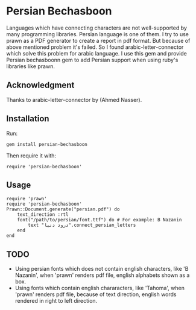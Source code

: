 Persian Bechasboon
==================

Languages which have connecting characters are not well-supported by many programming libraries.
Persian language is one of them. I try to use prawn as a PDF generator to create a report in pdf format.
But because of above mentioned problem it's failed. So I found arabic-letter-connector
which solve this problem for arabic language. I use this gem and provide Persian bechasboonn gem to add Persian
support when using ruby's libraries like prawn.

Acknowledgment
--------------

Thanks to arabic-letter-connector by (Ahmed Nasser).

Installation
------------

Run:

	gem install persian-bechasboon

Then require it with:

	require 'persian-bechasboon'

Usage
-----

	require 'prawn'
	require 'persian-bechasboon'
	Prawn::Document.generate("persian.pdf") do
		text_direction :rtl
		font("/path/to/persian/font.ttf") do # For example: B Nazanin
			text "درود دنیا".connect_persian_letters
		end
	end

TODO
----

* Using persian fonts which does not contain english characters, like 'B Nazanin', when 'prawn' renders pdf file, english alphabets shown as a box.
* Using fonts which contain english chararacters, like 'Tahoma', when 'prawn' renders pdf file, because of text direction, english words rendered in right to left direction.
